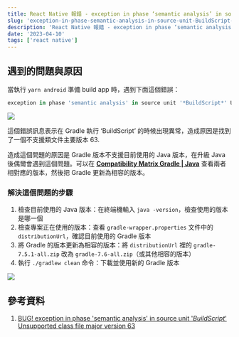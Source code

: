 ```yaml
---
title: React Native 報錯 - exception in phase ‘semantic analysis’ in source unit ‘BuildScript’ Unsupported class file major version 63
slug: 'exception-in-phase-semantic-analysis-in-source-unit-BuildScript-unsupported-class-file-major-version-63'
description: 'React Native 報錯 - exception in phase ‘semantic analysis’ in source unit ‘BuildScript’ Unsupported class file major version 63'
date: '2023-04-10'
tags: ['react native']
---
```


## 遇到的問題與原因

當執行 `yarn android` 準備 build app 時，遇到下面這個錯誤：

```jsx
exception in phase 'semantic analysis' in source unit '*BuildScript*' Unsupported class file major version 63
```

![](https://i.imgur.com/5ABicTP.png)

這個錯誤訊息表示在 Gradle 執行 ‘BuildScript’ 的時候出現異常，造成原因是找到了一個不支援類文件主要版本 63.

造成這個問題的原因是 Gradle 版本不支援目前使用的 Java 版本，在升級 Java 後偶爾會遇到這個問題。可以在 **[Compatibility Matrix Gradle | Java](https://docs.gradle.org/current/userguide/compatibility.html)** 查看兩者相對應的版本，然後把 Gradle 更新為相容的版本。

### 解決這個問題的步驟

1. 檢查目前使用的 Java 版本：在終端機輸入 `java -version`，檢查使用的版本是哪一個
2. 檢查專案正在使用的版本：查看 `gradle-wrapper.properties` 文件中的 `distributionUrl`，確認目前使用的 Gradle 版本
3. 將 Gradle 的版本更新為相容的版本：將 `distributionUrl` 裡的 `gradle-7.5.1-all.zip` 改為 `gradle-7.6-all.zip`（或其他相容的版本）
4. 執行 `./gradlew clean` 命令：下載並使用新的 Gradle 版本

![](images/java-compatability.png)

## 參考資料

1. [BUG! exception in phase 'semantic analysis' in source unit '_BuildScript_' Unsupported class file major version 63](https://stackoverflow.com/questions/74695402/bug-exception-in-phase-semantic-analysis-in-source-unit-buildscript-unsup)
